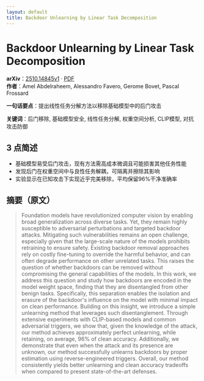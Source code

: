 ```yaml
---
layout: default
title: Backdoor Unlearning by Linear Task Decomposition
---
```


# Backdoor Unlearning by Linear Task Decomposition
**arXiv**：[2510.14845v1](https://arxiv.org/abs/2510.14845) · [PDF](https://arxiv.org/pdf/2510.14845.pdf)  
**作者**：Amel Abdelraheem, Alessandro Favero, Gerome Bovet, Pascal Frossard  

**一句话要点**：提出线性任务分解方法以移除基础模型中的后门攻击

**关键词**：后门移除, 基础模型安全, 线性任务分解, 权重空间分析, CLIP模型, 对抗攻击防御

## 3 点简述
- 基础模型易受后门攻击，现有方法需高成本微调且可能损害其他任务性能
- 发现后门在权重空间中与良性任务解耦，可隔离并擦除其影响
- 实验显示在已知攻击下实现近乎完美移除，平均保留96%干净准确率

## 摘要（原文）

> Foundation models have revolutionized computer vision by enabling broad
> generalization across diverse tasks. Yet, they remain highly susceptible to
> adversarial perturbations and targeted backdoor attacks. Mitigating such
> vulnerabilities remains an open challenge, especially given that the
> large-scale nature of the models prohibits retraining to ensure safety.
> Existing backdoor removal approaches rely on costly fine-tuning to override the
> harmful behavior, and can often degrade performance on other unrelated tasks.
> This raises the question of whether backdoors can be removed without
> compromising the general capabilities of the models. In this work, we address
> this question and study how backdoors are encoded in the model weight space,
> finding that they are disentangled from other benign tasks. Specifically, this
> separation enables the isolation and erasure of the backdoor's influence on the
> model with minimal impact on clean performance. Building on this insight, we
> introduce a simple unlearning method that leverages such disentanglement.
> Through extensive experiments with CLIP-based models and common adversarial
> triggers, we show that, given the knowledge of the attack, our method achieves
> approximately perfect unlearning, while retaining, on average, 96% of clean
> accuracy. Additionally, we demonstrate that even when the attack and its
> presence are unknown, our method successfully unlearns backdoors by proper
> estimation using reverse-engineered triggers. Overall, our method consistently
> yields better unlearning and clean accuracy tradeoffs when compared to present
> state-of-the-art defenses.


